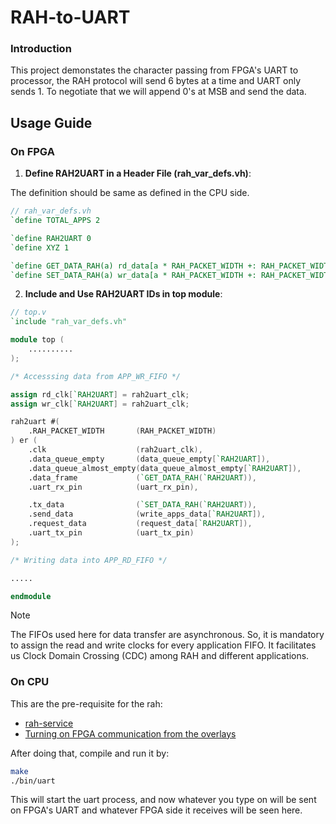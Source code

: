 # RAH-to-UART

### Introduction

This project demonstates the character passing from FPGA's UART to processor,
the RAH protocol will send 6 bytes at a time and UART only sends 1.
To negotiate that we will append 0's at MSB and send the data.

## Usage Guide

### On FPGA
1. **Define RAH2UART in a Header File (rah_var_defs.vh)**:
    
The definition should be same as defined in the CPU side.

```verilog
// rah_var_defs.vh
`define TOTAL_APPS 2

`define RAH2UART 0
`define XYZ 1

`define GET_DATA_RAH(a) rd_data[a * RAH_PACKET_WIDTH +: RAH_PACKET_WIDTH]
`define SET_DATA_RAH(a) wr_data[a * RAH_PACKET_WIDTH +: RAH_PACKET_WIDTH]
```

2. **Include and Use RAH2UART IDs in top module**:

```verilog
// top.v
`include "rah_var_defs.vh"

module top (
    ..........
);

/* Accesssing data from APP_WR_FIFO */

assign rd_clk[`RAH2UART] = rah2uart_clk;
assign wr_clk[`RAH2UART] = rah2uart_clk;

rah2uart #(
    .RAH_PACKET_WIDTH       (RAH_PACKET_WIDTH)
) er (
    .clk                    (rah2uart_clk),
    .data_queue_empty       (data_queue_empty[`RAH2UART]),
    .data_queue_almost_empty(data_queue_almost_empty[`RAH2UART]),
    .data_frame             (`GET_DATA_RAH(`RAH2UART)),
    .uart_rx_pin            (uart_rx_pin),

    .tx_data                (`SET_DATA_RAH(`RAH2UART)),
    .send_data              (write_apps_data[`RAH2UART]),
    .request_data           (request_data[`RAH2UART]),
    .uart_tx_pin            (uart_tx_pin)
);

/* Writing data into APP_RD_FIFO */

.....

endmodule
```

> [!NOTE]
>
> The FIFOs used here for data transfer are asynchronous. So, it is mandatory to assign the read and write clocks for every application FIFO. It facilitates us Clock Domain Crossing (CDC) among RAH and different applications.

### On CPU

This are the pre-requisite for the rah:

- [rah-service](https://github.com/vicharak-in/rah-bit#pre-requisite)
- [Turning on FPGA communication from the overlays](https://docs.vicharak.in/vaaman-linux/linux-configuration-guide/vicharak-config-tool/#vicharak-config-overlays)

After doing that, compile and run it by:

```bash
make
./bin/uart
```

This will start the uart process, and now whatever you type on will be sent on
FPGA's UART and whatever FPGA side it receives will be seen here.
